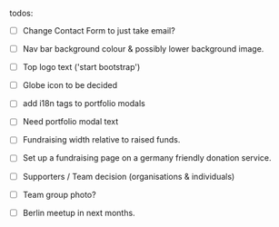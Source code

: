 todos:

- [ ] Change Contact Form to just take email? 
- [ ] Nav bar background colour & possibly lower background image.
- [ ] Top logo text ('start bootstrap')
- [ ] Globe icon to be decided
- [ ] add i18n tags to portfolio modals
- [ ] Need portfolio modal text
- [ ] Fundraising width relative to raised funds.
- [ ] Set up a fundraising page on a germany friendly donation service.
- [ ] Supporters / Team decision (organisations & individuals)
- [ ] Team group photo?
- [ ] Berlin meetup in next months.


